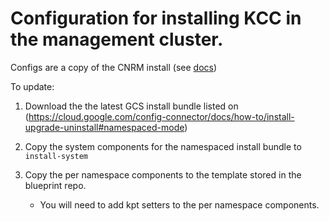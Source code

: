 # Configuration for installing KCC in the management cluster.

Configs are a copy of the CNRM install (see [docs](https://cloud.google.com/config-connector/docs/how-to/install-upgrade-uninstall#namespaced-mode))

To update:

1. Download the the latest GCS install bundle listed on (https://cloud.google.com/config-connector/docs/how-to/install-upgrade-uninstall#namespaced-mode)

1. Copy the system components for the namespaced install bundle to `install-system`
1. Copy the per namespace components to the template stored in the blueprint repo.

   * You will need to add kpt setters to the per namespace components.